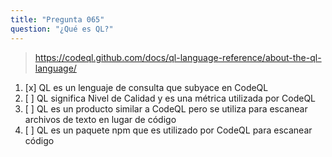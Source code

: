 ```yaml
---
title: "Pregunta 065"
question: "¿Qué es QL?"
---
```



> https://codeql.github.com/docs/ql-language-reference/about-the-ql-language/
1. [x] QL es un lenguaje de consulta que subyace en CodeQL
1. [ ] QL significa Nivel de Calidad y es una métrica utilizada por CodeQL
1. [ ] QL es un producto similar a CodeQL pero se utiliza para escanear archivos de texto en lugar de código
1. [ ] QL es un paquete npm que es utilizado por CodeQL para escanear código
